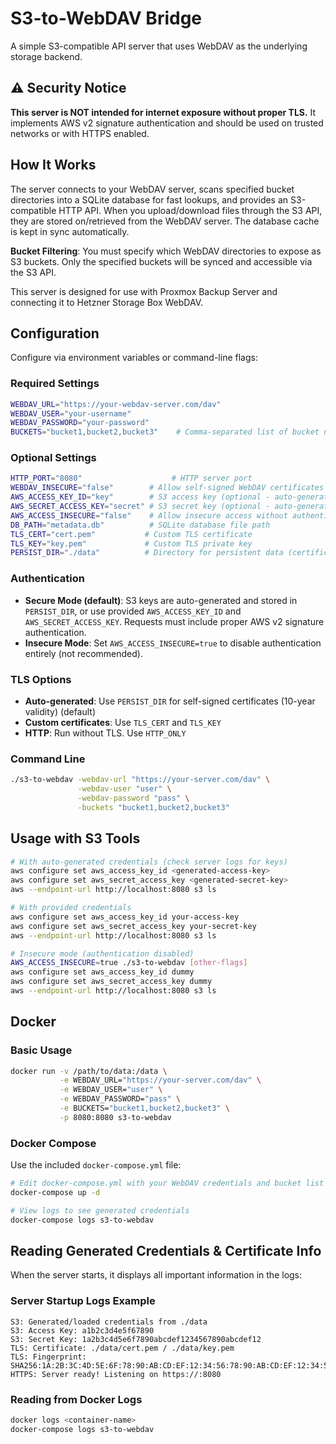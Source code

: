 # S3-to-WebDAV Bridge

A simple S3-compatible API server that uses WebDAV as the underlying storage backend.

## ⚠️ Security Notice

**This server is NOT intended for internet exposure without proper TLS.** It implements AWS v2 signature authentication and should be used on trusted networks or with HTTPS enabled.

## How It Works

The server connects to your WebDAV server, scans specified bucket directories into a SQLite database for fast lookups, and provides an S3-compatible HTTP API. When you upload/download files through the S3 API, they are stored on/retrieved from the WebDAV server. The database cache is kept in sync automatically.

**Bucket Filtering**: You must specify which WebDAV directories to expose as S3 buckets. Only the specified buckets will be synced and accessible via the S3 API.

This server is designed for use with Proxmox Backup Server and connecting it to Hetzner Storage Box WebDAV.

## Configuration

Configure via environment variables or command-line flags:

### Required Settings

```bash
WEBDAV_URL="https://your-webdav-server.com/dav"
WEBDAV_USER="your-username"
WEBDAV_PASSWORD="your-password"
BUCKETS="bucket1,bucket2,bucket3"    # Comma-separated list of bucket names to sync
```

### Optional Settings

```bash
HTTP_PORT="8080"                    # HTTP server port
WEBDAV_INSECURE="false"        # Allow self-signed WebDAV certificates
AWS_ACCESS_KEY_ID="key"        # S3 access key (optional - auto-generated if not provided)
AWS_SECRET_ACCESS_KEY="secret" # S3 secret key (optional - auto-generated if not provided)
AWS_ACCESS_INSECURE="false"    # Allow insecure access without authentication
DB_PATH="metadata.db"          # SQLite database file path
TLS_CERT="cert.pem"           # Custom TLS certificate
TLS_KEY="key.pem"             # Custom TLS private key
PERSIST_DIR="./data"          # Directory for persistent data (certificates and S3 keys)
```

### Authentication

- **Secure Mode (default)**: S3 keys are auto-generated and stored in `PERSIST_DIR`, or use provided `AWS_ACCESS_KEY_ID` and `AWS_SECRET_ACCESS_KEY`. Requests must include proper AWS v2 signature authentication.
- **Insecure Mode**: Set `AWS_ACCESS_INSECURE=true` to disable authentication entirely (not recommended).

### TLS Options

- **Auto-generated**: Use `PERSIST_DIR` for self-signed certificates (10-year validity) (default)
- **Custom certificates**: Use `TLS_CERT` and `TLS_KEY`
- **HTTP**: Run without TLS. Use `HTTP_ONLY`

### Command Line

```bash
./s3-to-webdav -webdav-url "https://your-server.com/dav" \
               -webdav-user "user" \
               -webdav-password "pass" \
               -buckets "bucket1,bucket2,bucket3"
```

## Usage with S3 Tools

```bash
# With auto-generated credentials (check server logs for keys)
aws configure set aws_access_key_id <generated-access-key>
aws configure set aws_secret_access_key <generated-secret-key>
aws --endpoint-url http://localhost:8080 s3 ls

# With provided credentials
aws configure set aws_access_key_id your-access-key
aws configure set aws_secret_access_key your-secret-key
aws --endpoint-url http://localhost:8080 s3 ls

# Insecure mode (authentication disabled)
AWS_ACCESS_INSECURE=true ./s3-to-webdav [other-flags]
aws configure set aws_access_key_id dummy
aws configure set aws_secret_access_key dummy
aws --endpoint-url http://localhost:8080 s3 ls
```

## Docker

### Basic Usage

```bash
docker run -v /path/to/data:/data \
           -e WEBDAV_URL="https://your-server.com/dav" \
           -e WEBDAV_USER="user" \
           -e WEBDAV_PASSWORD="pass" \
           -e BUCKETS="bucket1,bucket2,bucket3" \
           -p 8080:8080 s3-to-webdav
```

### Docker Compose

Use the included `docker-compose.yml` file:

```bash
# Edit docker-compose.yml with your WebDAV credentials and bucket list
docker-compose up -d

# View logs to see generated credentials
docker-compose logs s3-to-webdav
```

## Reading Generated Credentials & Certificate Info

When the server starts, it displays all important information in the logs:

### Server Startup Logs Example

```
S3: Generated/loaded credentials from ./data
S3: Access Key: a1b2c3d4e5f67890
S3: Secret Key: 1a2b3c4d5e6f7890abcdef1234567890abcdef12
TLS: Certificate: ./data/cert.pem / ./data/key.pem
TLS: Fingerprint: SHA256:1A:2B:3C:4D:5E:6F:78:90:AB:CD:EF:12:34:56:78:90:AB:CD:EF:12:34:56:78:90:AB:CD:EF:12:34:56:78:90
HTTPS: Server ready! Listening on https://:8080
```

### Reading from Docker Logs

```bash
docker logs <container-name>
docker-compose logs s3-to-webdav
```
